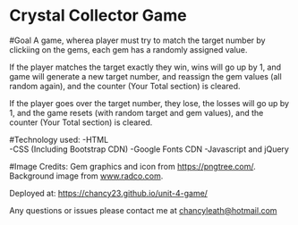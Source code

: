# Crystal Collector Game

#Goal
A game, wherea player must try to match the target number by clickiing on the gems, each gem has a randomly assigned value.

If the player matches the target exactly they win, wins will go up by 1, and game will generate a new target number, and reassign the gem values (all random again), and the counter (Your Total section) is cleared.

If the player goes over the target number, they lose, the losses will go up by 1, and the game resets (with random target and gem values), and the counter (Your Total section) is cleared.

#Technology used:
  -HTML  
  -CSS (Including Bootstrap CDN)
  -Google Fonts CDN
  -Javascript and jQuery

#Image Credits:
  Gem graphics and icon from https://pngtree.com/.
  Background image from www.radco.com.

Deployed at: https://chancy23.github.io/unit-4-game/

Any questions or issues please contact me at chancyleath@hotmail.com